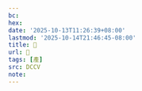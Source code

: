 ```yaml
---
bc:
hex:
date: '2025-10-13T11:26:39+08:00'
lastmod: '2025-10-14T21:46:45-08:00'
title: 󰒖
url: 󰒖
tags: [產]
src: DCCV
note:
---
```

